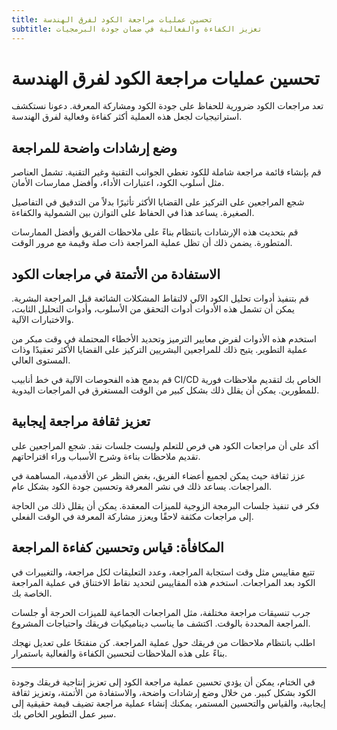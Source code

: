 ```yaml
---
title: تحسين عمليات مراجعة الكود لفرق الهندسة
subtitle: تعزيز الكفاءة والفعالية في ضمان جودة البرمجيات
---
```


# تحسين عمليات مراجعة الكود لفرق الهندسة

تعد مراجعات الكود ضرورية للحفاظ على جودة الكود ومشاركة المعرفة. دعونا نستكشف استراتيجيات لجعل هذه العملية أكثر كفاءة وفعالية لفرق الهندسة.

## وضع إرشادات واضحة للمراجعة

قم بإنشاء قائمة مراجعة شاملة للكود تغطي الجوانب التقنية وغير التقنية. تشمل العناصر مثل أسلوب الكود، اعتبارات الأداء، وأفضل ممارسات الأمان.

شجع المراجعين على التركيز على القضايا الأكثر تأثيرًا بدلاً من التدقيق في التفاصيل الصغيرة. يساعد هذا في الحفاظ على التوازن بين الشمولية والكفاءة.

قم بتحديث هذه الإرشادات بانتظام بناءً على ملاحظات الفريق وأفضل الممارسات المتطورة. يضمن ذلك أن تظل عملية المراجعة ذات صلة وقيمة مع مرور الوقت.

## الاستفادة من الأتمتة في مراجعات الكود

قم بتنفيذ أدوات تحليل الكود الآلي لالتقاط المشكلات الشائعة قبل المراجعة البشرية. يمكن أن تشمل هذه الأدوات أدوات التحقق من الأسلوب، وأدوات التحليل الثابت، والاختبارات الآلية.

استخدم هذه الأدوات لفرض معايير الترميز وتحديد الأخطاء المحتملة في وقت مبكر من عملية التطوير. يتيح ذلك للمراجعين البشريين التركيز على القضايا الأكثر تعقيدًا وذات المستوى العالي.

قم بدمج هذه الفحوصات الآلية في خط أنابيب CI/CD الخاص بك لتقديم ملاحظات فورية للمطورين. يمكن أن يقلل ذلك بشكل كبير من الوقت المستغرق في المراجعات اليدوية.

## تعزيز ثقافة مراجعة إيجابية

أكد على أن مراجعات الكود هي فرص للتعلم وليست جلسات نقد. شجع المراجعين على تقديم ملاحظات بناءة وشرح الأسباب وراء اقتراحاتهم.

عزز ثقافة حيث يمكن لجميع أعضاء الفريق، بغض النظر عن الأقدمية، المساهمة في المراجعات. يساعد ذلك في نشر المعرفة وتحسين جودة الكود بشكل عام.

فكر في تنفيذ جلسات البرمجة الزوجية للميزات المعقدة. يمكن أن يقلل ذلك من الحاجة إلى مراجعات مكثفة لاحقًا ويعزز مشاركة المعرفة في الوقت الفعلي.

## المكافأة: قياس وتحسين كفاءة المراجعة

تتبع مقاييس مثل وقت استجابة المراجعة، وعدد التعليقات لكل مراجعة، والتغييرات في الكود بعد المراجعات. استخدم هذه المقاييس لتحديد نقاط الاختناق في عملية المراجعة الخاصة بك.

جرب تنسيقات مراجعة مختلفة، مثل المراجعات الجماعية للميزات الحرجة أو جلسات المراجعة المحددة بالوقت. اكتشف ما يناسب ديناميكيات فريقك واحتياجات المشروع.

اطلب بانتظام ملاحظات من فريقك حول عملية المراجعة. كن منفتحًا على تعديل نهجك بناءً على هذه الملاحظات لتحسين الكفاءة والفعالية باستمرار.

---
في الختام، يمكن أن يؤدي تحسين عملية مراجعة الكود إلى تعزيز إنتاجية فريقك وجودة الكود بشكل كبير. من خلال وضع إرشادات واضحة، والاستفادة من الأتمتة، وتعزيز ثقافة إيجابية، والقياس والتحسين المستمر، يمكنك إنشاء عملية مراجعة تضيف قيمة حقيقية إلى سير عمل التطوير الخاص بك.
